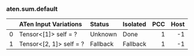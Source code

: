 ### aten.sum.default
|    | ATen Input Variations   | Status   | Isolated   |   PCC |   Host |
|---:|:------------------------|:---------|:-----------|------:|-------:|
|  0 | Tensor<[1]> self = ?    | Unknown  | Done       |     1 |     -1 |
|  1 | Tensor<[2, 1]> self = ? | Fallback | Fallback   |     1 |     -1 |

